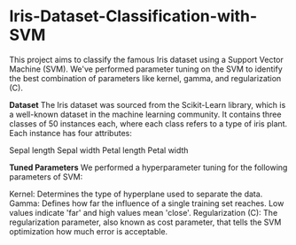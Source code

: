 # Iris-Dataset-Classification-with-SVM

This project aims to classify the famous Iris dataset using a Support Vector Machine (SVM). We've performed parameter tuning on the SVM to identify the best combination of parameters like kernel, gamma, and regularization (C).

**Dataset**
The Iris dataset was sourced from the Scikit-Learn library, which is a well-known dataset in the machine learning community. It contains three classes of 50 instances each, where each class refers to a type of iris plant. Each instance has four attributes:

Sepal length
Sepal width
Petal length
Petal width

**Tuned Parameters**
We performed a hyperparameter tuning for the following parameters of SVM:

Kernel: Determines the type of hyperplane used to separate the data.
Gamma: Defines how far the influence of a single training set reaches. Low values indicate 'far' and high values mean 'close'.
Regularization (C): The regularization parameter, also known as cost parameter, that tells the SVM optimization how much error is acceptable.
